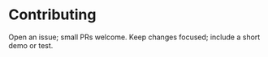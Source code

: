 # Contributing
Open an issue; small PRs welcome. Keep changes focused; include a short demo or test.
